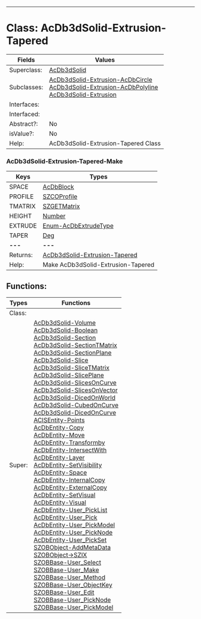 ---------

# Class:	AcDb3dSolid-Extrusion-Tapered

| Fields | Values |
| --------- | --------- |
| Superclass: | [AcDb3dSolid](AcDb3dSolid.html) |
| Subclasses: | [AcDb3dSolid-Extrusion-AcDbCircle](AcDb3dSolid-Extrusion-AcDbCircle.html) <br> [AcDb3dSolid-Extrusion-AcDbPolyline](AcDb3dSolid-Extrusion-AcDbPolyline.html) <br> [AcDb3dSolid-Extrusion](AcDb3dSolid-Extrusion.html) |
| Interfaces: |  |
| Interfaced: |  |
| Abstract?: | No |
| isValue?: | No |
| Help: | AcDb3dSolid-Extrusion-Tapered Class |

### AcDb3dSolid-Extrusion-Tapered-Make

| Keys | Types |
| --------- | --------- |
| SPACE | [AcDbBlock](AcDbBlock.html) |
| PROFILE | [SZCOProfile](SZCOProfile.html) |
| TMATRIX | [SZGETMatrix](SZGETMatrix.html) |
| HEIGHT | [Number](Number.html) |
| EXTRUDE | [Enum-AcDbExtrudeType](Enum-AcDbExtrudeType.html) |
| TAPER | [Deg](Deg.html) |
| **---** | **---** |
| Returns: | [AcDb3dSolid-Extrusion-Tapered](AcDb3dSolid-Extrusion-Tapered.html) |
| Help: | Make AcDb3dSolid-Extrusion-Tapered |


## Functions:

| Types | Functions |
| --------- | --------- |
| Class: |  |
| Super: | [AcDb3dSolid-Volume](AcDb3dSolid.html) <br> [AcDb3dSolid-Boolean](AcDb3dSolid.html) <br> [AcDb3dSolid-Section](AcDb3dSolid.html) <br> [AcDb3dSolid-SectionTMatrix](AcDb3dSolid.html) <br> [AcDb3dSolid-SectionPlane](AcDb3dSolid.html) <br> [AcDb3dSolid-Slice](AcDb3dSolid.html) <br> [AcDb3dSolid-SliceTMatrix](AcDb3dSolid.html) <br> [AcDb3dSolid-SlicePlane](AcDb3dSolid.html) <br> [AcDb3dSolid-SlicesOnCurve](AcDb3dSolid.html) <br> [AcDb3dSolid-SlicesOnVector](AcDb3dSolid.html) <br> [AcDb3dSolid-DicedOnWorld](AcDb3dSolid.html) <br> [AcDb3dSolid-CubedOnCurve](AcDb3dSolid.html) <br> [AcDb3dSolid-DicedOnCurve](AcDb3dSolid.html) <br> [ACISEntity-Points](ACISEntity.html) <br> [AcDbEntity-Copy](AcDbEntity.html) <br> [AcDbEntity-Move](AcDbEntity.html) <br> [AcDbEntity-Transformby](AcDbEntity.html) <br> [AcDbEntity-IntersectWith](AcDbEntity.html) <br> [AcDbEntity-Layer](AcDbEntity.html) <br> [AcDbEntity-SetVisibility](AcDbEntity.html) <br> [AcDbEntity-Space](AcDbEntity.html) <br> [AcDbEntity-InternalCopy](AcDbEntity.html) <br> [AcDbEntity-ExternalCopy](AcDbEntity.html) <br> [AcDbEntity-SetVisual](AcDbEntity.html) <br> [AcDbEntity-Visual](AcDbEntity.html) <br> [AcDbEntity-User_PickList](AcDbEntity.html) <br> [AcDbEntity-User_Pick](AcDbEntity.html) <br> [AcDbEntity-User_PickModel](AcDbEntity.html) <br> [AcDbEntity-User_PickNode](AcDbEntity.html) <br> [AcDbEntity-User_PickSet](AcDbEntity.html) <br> [SZOBObject-AddMetaData](SZOBObject.html) <br> [SZOBObject->SZIX](SZOBObject.html) <br> [SZOBBase-User_Select](SZOBBase.html) <br> [SZOBBase-User_Make](SZOBBase.html) <br> [SZOBBase-User_Method](SZOBBase.html) <br> [SZOBBase-User_ObjectKey](SZOBBase.html) <br> [SZOBBase-User_Edit](SZOBBase.html) <br> [SZOBBase-User_PickNode](SZOBBase.html) <br> [SZOBBase-User_PickModel](SZOBBase.html) |


